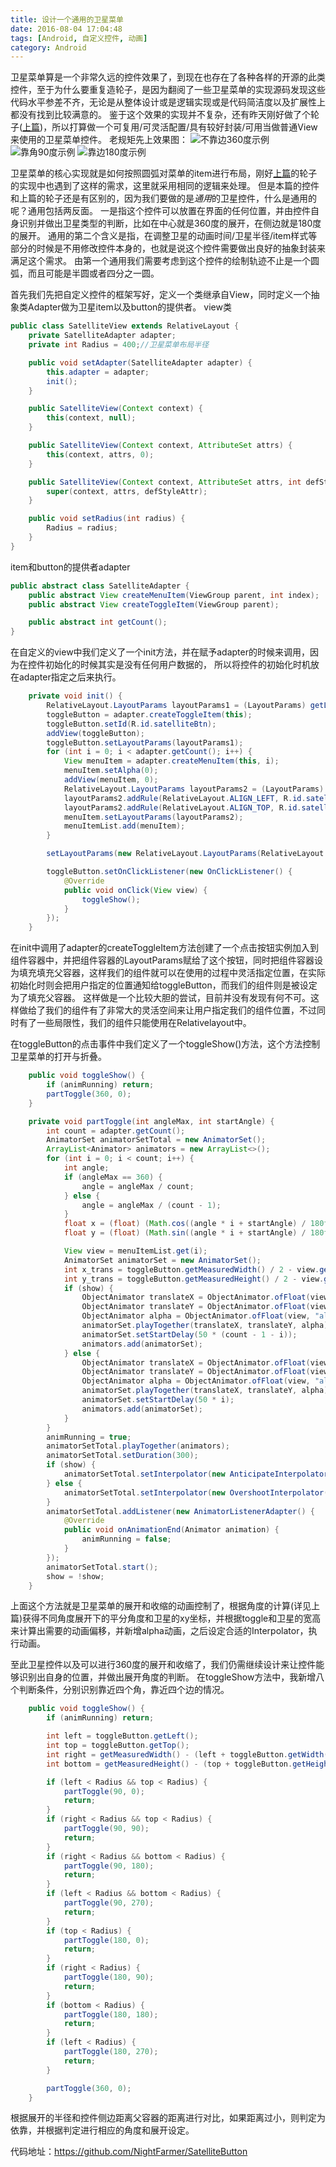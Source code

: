 ```yaml
---
title: 设计一个通用的卫星菜单
date: 2016-08-04 17:04:48
tags: [Android, 自定义控件, 动画]
category: Android
---
```


卫星菜单算是一个非常久远的控件效果了，到现在也存在了各种各样的开源的此类控件，至于为什么要重复造轮子，是因为翻阅了一些卫星菜单的实现源码发现这些代码水平参差不齐，无论是从整体设计或是逻辑实现或是代码简洁度以及扩展性上都没有找到比较满意的。
鉴于这个效果的实现并不复杂，还有昨天刚好做了个轮子([上篇](http://nightfarmer.github.io/2016/08/03/make-a-wheel/))，所以打算做一个可复用/可灵活配置/具有较好封装/可用当做普通View来使用的卫星菜单控件。
老规矩先上效果图：
![不靠边360度示例](http://nightfarmer.github.io/public/static/image/satellite1.gif) ![靠角90度示例](http://nightfarmer.github.io/public/static/image/satellite2.gif) ![靠边180度示例](http://nightfarmer.github.io/public/static/image/satellite3.gif)
<!-- more -->

卫星菜单的核心实现就是如何按照圆弧对菜单的item进行布局，刚好[上篇](http://nightfarmer.github.io/2016/08/03/make-a-wheel/)的轮子的实现中也遇到了这样的需求，这里就采用相同的逻辑来处理。
但是本篇的控件和上篇的轮子还是有区别的，因为我们要做的是*通用*的卫星控件，什么是通用的呢？通用包括两反面。
一是指这个控件可以放置在界面的任何位置，并由控件自身识别并做出卫星类型的判断，比如在中心就是360度的展开，在侧边就是180度的展开。
通用的第二个含义是指，在调整卫星的动画时间/卫星半径/item样式等部分的时候是不用修改控件本身的，也就是说这个控件需要做出良好的抽象封装来满足这个需求。
由第一个通用我们需要考虑到这个控件的绘制轨迹不止是一个圆弧，而且可能是半圆或者四分之一圆。

首先我们先把自定义控件的框架写好，定义一个类继承自View，同时定义一个抽象类Adapter做为卫星item以及button的提供者。
view类
```java
public class SatelliteView extends RelativeLayout {
    private SatelliteAdapter adapter;
    private int Radius = 400;//卫星菜单布局半径

    public void setAdapter(SatelliteAdapter adapter) {
        this.adapter = adapter;
        init();
    }

    public SatelliteView(Context context) {
        this(context, null);
    }

    public SatelliteView(Context context, AttributeSet attrs) {
        this(context, attrs, 0);
    }

    public SatelliteView(Context context, AttributeSet attrs, int defStyleAttr) {
        super(context, attrs, defStyleAttr);
    }

    public void setRadius(int radius) {
        Radius = radius;
    }
}
```
item和button的提供者adapter
```java
public abstract class SatelliteAdapter {
    public abstract View createMenuItem(ViewGroup parent, int index);
    public abstract View createToggleItem(ViewGroup parent);

    public abstract int getCount();
}
```

在自定义的view中我们定义了一个init方法，并在赋予adapter的时候来调用，因为在控件初始化的时候其实是没有任何用户数据的，
所以将控件的初始化时机放在adapter指定之后来执行。
```java
    private void init() {
        RelativeLayout.LayoutParams layoutParams1 = (LayoutParams) getLayoutParams();
        toggleButton = adapter.createToggleItem(this);
        toggleButton.setId(R.id.satelliteBtn);
        addView(toggleButton);
        toggleButton.setLayoutParams(layoutParams1);
        for (int i = 0; i < adapter.getCount(); i++) {
            View menuItem = adapter.createMenuItem(this, i);
            menuItem.setAlpha(0);
            addView(menuItem, 0);
            RelativeLayout.LayoutParams layoutParams2 = (LayoutParams) menuItem.getLayoutParams();
            layoutParams2.addRule(RelativeLayout.ALIGN_LEFT, R.id.satelliteBtn);
            layoutParams2.addRule(RelativeLayout.ALIGN_TOP, R.id.satelliteBtn);
            menuItem.setLayoutParams(layoutParams2);
            menuItemList.add(menuItem);
        }

        setLayoutParams(new RelativeLayout.LayoutParams(RelativeLayout.LayoutParams.MATCH_PARENT, RelativeLayout.LayoutParams.MATCH_PARENT));

        toggleButton.setOnClickListener(new OnClickListener() {
            @Override
            public void onClick(View view) {
                toggleShow();
            }
        });
    }

```
在init中调用了adapter的createToggleItem方法创建了一个点击按钮实例加入到组件容器中，并把组件容器的LayoutParams赋给了这个按钮，同时把组件容器设为填充填充父容器，这样我们的组件就可以在使用的过程中灵活指定位置，在实际初始化时则会把用户指定的位置通知给toggleButton，而我们的组件则是被设定为了填充父容器。
这样做是一个比较大胆的尝试，目前并没有发现有何不可。这样做给了我们的组件有了非常大的灵活空间来让用户指定我们的组件位置，不过同时有了一些局限性，我们的组件只能使用在Relativelayout中。

在toggleButton的点击事件中我们定义了一个toggleShow()方法，这个方法控制卫星菜单的打开与折叠。
```java
    public void toggleShow() {
        if (animRunning) return;
        partToggle(360, 0);
    }

    private void partToggle(int angleMax, int startAngle) {
        int count = adapter.getCount();
        AnimatorSet animatorSetTotal = new AnimatorSet();
        ArrayList<Animator> animators = new ArrayList<>();
        for (int i = 0; i < count; i++) {
            int angle;
            if (angleMax == 360) {
                angle = angleMax / count;
            } else {
                angle = angleMax / (count - 1);
            }
            float x = (float) (Math.cos((angle * i + startAngle) / 180f * Math.PI) * Radius);
            float y = (float) (Math.sin((angle * i + startAngle) / 180f * Math.PI) * Radius);

            View view = menuItemList.get(i);
            AnimatorSet animatorSet = new AnimatorSet();
            int x_trans = toggleButton.getMeasuredWidth() / 2 - view.getMeasuredWidth() / 2;
            int y_trans = toggleButton.getMeasuredHeight() / 2 - view.getMeasuredHeight() / 2;
            if (show) {
                ObjectAnimator translateX = ObjectAnimator.ofFloat(view, "translationX", x + x_trans, 0 + x_trans);
                ObjectAnimator translateY = ObjectAnimator.ofFloat(view, "translationY", y + y_trans, 0 + y_trans);
                ObjectAnimator alpha = ObjectAnimator.ofFloat(view, "alpha", 1, 0);
                animatorSet.playTogether(translateX, translateY, alpha);
                animatorSet.setStartDelay(50 * (count - 1 - i));
                animators.add(animatorSet);
            } else {
                ObjectAnimator translateX = ObjectAnimator.ofFloat(view, "translationX", 0 + x_trans, x + x_trans);
                ObjectAnimator translateY = ObjectAnimator.ofFloat(view, "translationY", 0 + y_trans, y + y_trans);
                ObjectAnimator alpha = ObjectAnimator.ofFloat(view, "alpha", 0, 1);
                animatorSet.playTogether(translateX, translateY, alpha);
                animatorSet.setStartDelay(50 * i);
                animators.add(animatorSet);
            }
        }
        animRunning = true;
        animatorSetTotal.playTogether(animators);
        animatorSetTotal.setDuration(300);
        if (show) {
            animatorSetTotal.setInterpolator(new AnticipateInterpolator());
        } else {
            animatorSetTotal.setInterpolator(new OvershootInterpolator());
        }
        animatorSetTotal.addListener(new AnimatorListenerAdapter() {
            @Override
            public void onAnimationEnd(Animator animation) {
                animRunning = false;
            }
        });
        animatorSetTotal.start();
        show = !show;
    }
```

上面这个方法就是卫星菜单的展开和收缩的动画控制了，根据角度的计算(详见上篇)获得不同角度展开下的平分角度和卫星的xy坐标，并根据toggle和卫星的宽高来计算出需要的动画偏移，并新增alpha动画，之后设定合适的Interpolator，执行动画。

至此卫星控件以及可以进行360度的展开和收缩了，我们仍需继续设计来让控件能够识别出自身的位置，并做出展开角度的判断。
在toggleShow方法中，我新增八个判断条件，分别识别靠近四个角，靠近四个边的情况。

```java
    public void toggleShow() {
        if (animRunning) return;

        int left = toggleButton.getLeft();
        int top = toggleButton.getTop();
        int right = getMeasuredWidth() - (left + toggleButton.getWidth());
        int bottom = getMeasuredHeight() - (top + toggleButton.getHeight());

        if (left < Radius && top < Radius) {
            partToggle(90, 0);
            return;
        }
        if (right < Radius && top < Radius) {
            partToggle(90, 90);
            return;
        }
        if (right < Radius && bottom < Radius) {
            partToggle(90, 180);
            return;
        }
        if (left < Radius && bottom < Radius) {
            partToggle(90, 270);
            return;
        }
        if (top < Radius) {
            partToggle(180, 0);
            return;
        }
        if (right < Radius) {
            partToggle(180, 90);
            return;
        }
        if (bottom < Radius) {
            partToggle(180, 180);
            return;
        }
        if (left < Radius) {
            partToggle(180, 270);
            return;
        }

        partToggle(360, 0);
    }
```
根据展开的半径和控件侧边距离父容器的距离进行对比，如果距离过小，则判定为依靠，并根据判定进行相应的角度和展开设定。

代码地址：https://github.com/NightFarmer/SatelliteButton












